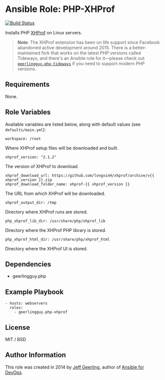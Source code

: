 # Ansible Role: PHP-XHProf

[![Build Status](https://travis-ci.org/geerlingguy/ansible-role-php-xhprof.svg?branch=master)](https://travis-ci.org/geerlingguy/ansible-role-php-xhprof)

Installs PHP [XHProf](http://php.net/manual/en/book.xhprof.php) on Linux servers.

> **Note**: The XHProf extension has been on life support since Facebook abandoned active development around 2015. There is a better-maintained fork that works on the latest PHP versions called Tideways, and there's an Ansible role for it—please check out [`geerlingguy.php-tideways`](https://github.com/geerlingguy/ansible-role-php-tideways) if you need to support modern PHP versions.

## Requirements

None.

## Role Variables

Available variables are listed below, along with default values (see `defaults/main.yml`):

    workspace: /root

Where XHProf setup files will be downloaded and built.

    xhprof_version: "2.1.2"

The version of XHProf to download.

    xhprof_download_url: https://github.com/longxinH/xhprof/archive/v{{ xhprof_version }}.zip
    xhprof_download_folder_name: xhprof-{{ xhprof_version }}

The URL from which XHProf will be downloaded.

    xhprof_output_dir: /tmp

Directory where XHProf runs are stored.

    php_xhprof_lib_dir: /usr/share/php/xhprof_lib

Directory where the XHProf PHP library is stored.

    php_xhprof_html_dir: /usr/share/php/xhprof_html

Directory where the XHProf UI is stored.

## Dependencies

  - geerlingguy.php

## Example Playbook

    - hosts: webservers
      roles:
        - geerlingguy.php-xhprof

## License

MIT / BSD

## Author Information

This role was created in 2014 by [Jeff Geerling](https://www.jeffgeerling.com/), author of [Ansible for DevOps](https://www.ansiblefordevops.com/).
